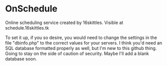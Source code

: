 OnSchedule
==========

Online scheduling service created by 16skittles. Visible at schedule.16skittles.tk

To set it up, if you so desire, you would need to change the settings in the file "dbinfo.php" to the correct values for your servers. I think you'd need an SQL database formatted properly as well, but I'm new to this github thing. Going to stay on the side of caution of security. Maybe I'll add a blank database soon.
